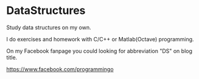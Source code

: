 # DataStructures
Study data structures on my own.

I do exercises and homework with C/C++ or Matlab(Octave) programming.

On my Facebook fanpage you could looking for abbreviation "DS" on blog title. 

https://www.facebook.com/programmingo
